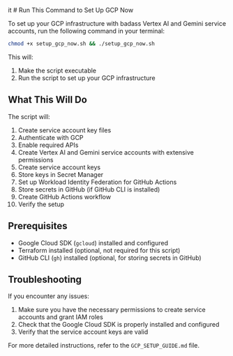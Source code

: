 it # Run This Command to Set Up GCP Now

To set up your GCP infrastructure with badass Vertex AI and Gemini service accounts, run the following command in your terminal:

```bash
chmod +x setup_gcp_now.sh && ./setup_gcp_now.sh
```

This will:

1. Make the script executable
2. Run the script to set up your GCP infrastructure

## What This Will Do

The script will:

1. Create service account key files
2. Authenticate with GCP
3. Enable required APIs
4. Create Vertex AI and Gemini service accounts with extensive permissions
5. Create service account keys
6. Store keys in Secret Manager
7. Set up Workload Identity Federation for GitHub Actions
8. Store secrets in GitHub (if GitHub CLI is installed)
9. Create GitHub Actions workflow
10. Verify the setup

## Prerequisites

- Google Cloud SDK (`gcloud`) installed and configured
- Terraform installed (optional, not required for this script)
- GitHub CLI (`gh`) installed (optional, for storing secrets in GitHub)

## Troubleshooting

If you encounter any issues:

1. Make sure you have the necessary permissions to create service accounts and grant IAM roles
2. Check that the Google Cloud SDK is properly installed and configured
3. Verify that the service account keys are valid

For more detailed instructions, refer to the `GCP_SETUP_GUIDE.md` file.
